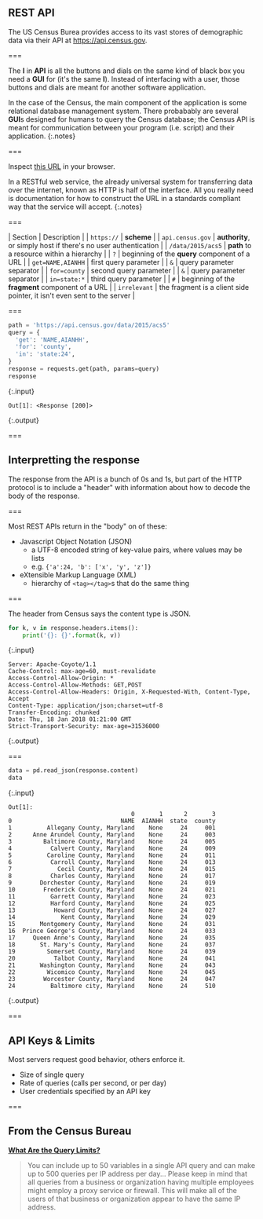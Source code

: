 ---
---




## REST API

The US Census Burea provides access to its vast stores of demographic
data via their API at <https://api.census.gov>.

===

The **I** in **API** is all the buttons and dials on the same kind of
black box you need a **GUI** for (it's the same **I**).  Instead of
interfacing with a user, those buttons and dials are meant for another
software application.

In the case of the Census, the main component of the application is
some relational database management system. There probabably are
several **GUI**s designed for humans to query the Census database; the
Census API is meant for communication between your program
(i.e. script) and their application.
{:.notes}

===

Inspect [this URL](https://api.census.gov/data/2015/acs5?get=NAME,AIANHH&for=county&in=state:24#irrelevant) in your browser.

In a RESTful web service, the already universal system for
transferring data over the internet, known as HTTP is half of the
interface. All you really need is documentation for how to construct
the URL in a standards compliant way that the service will accept.
{:.notes}

===

| Section           | Description                                                             |
| `https://`        | **scheme**                                                              |
| `api.census.gov`  | **authority**, or simply host if there's no user authentication         |
| `/data/2015/acs5` | **path** to a resource within a hierarchy                               |
| `?`               | beginning of the **query** component of a URL                           |
| `get=NAME,AIANHH` | first query parameter                                                   |
| `&`               | query parameter separator                                               |
| `for=county`      | second query parameter                                                  |
| `&`               | query parameter separator                                               |
| `in=state:*`      | third query parameter                                                   |
| `#`               | beginning of the **fragment** component of a URL                        |
| `irrelevant`      | the fragment is a client side pointer, it isn't even sent to the server |

===


~~~python
path = 'https://api.census.gov/data/2015/acs5'
query = {
  'get': 'NAME,AIANHH',
  'for': 'county',
  'in': 'state:24',
}
response = requests.get(path, params=query)
response
~~~
{:.input}
~~~
Out[1]: <Response [200]>
~~~
{:.output}



===

## Interpretting the response

The response from the API is a bunch of 0s and 1s, but part of the
HTTP protocol is to include a "header" with information about how
to decode the body of the response.

===

Most REST APIs return in the "body" on of these:

- Javascript Object Notation (JSON)
  - a UTF-8 encoded string of key-value pairs, where values may be lists
  - e.g. `{'a':24, 'b': ['x', 'y', 'z']}`
- eXtensible Markup Language (XML)
  - hierarchy of `<tag></tag>`s that do the same thing

===

The header from Census says the content type is JSON.


~~~python
for k, v in response.headers.items():
    print('{}: {}'.format(k, v))
~~~
{:.input}
~~~
Server: Apache-Coyote/1.1
Cache-Control: max-age=60, must-revalidate
Access-Control-Allow-Origin: *
Access-Control-Allow-Methods: GET,POST
Access-Control-Allow-Headers: Origin, X-Requested-With, Content-Type, Accept
Content-Type: application/json;charset=utf-8
Transfer-Encoding: chunked
Date: Thu, 18 Jan 2018 01:21:00 GMT
Strict-Transport-Security: max-age=31536000
~~~
{:.output}



===


~~~python
data = pd.read_json(response.content)
data
~~~
{:.input}
~~~
Out[1]: 
                                   0       1      2       3
0                               NAME  AIANHH  state  county
1          Allegany County, Maryland    None     24     001
2      Anne Arundel County, Maryland    None     24     003
3         Baltimore County, Maryland    None     24     005
4           Calvert County, Maryland    None     24     009
5          Caroline County, Maryland    None     24     011
6           Carroll County, Maryland    None     24     013
7             Cecil County, Maryland    None     24     015
8           Charles County, Maryland    None     24     017
9        Dorchester County, Maryland    None     24     019
10        Frederick County, Maryland    None     24     021
11          Garrett County, Maryland    None     24     023
12          Harford County, Maryland    None     24     025
13           Howard County, Maryland    None     24     027
14             Kent County, Maryland    None     24     029
15       Montgomery County, Maryland    None     24     031
16  Prince George's County, Maryland    None     24     033
17     Queen Anne's County, Maryland    None     24     035
18       St. Mary's County, Maryland    None     24     037
19         Somerset County, Maryland    None     24     039
20           Talbot County, Maryland    None     24     041
21       Washington County, Maryland    None     24     043
22         Wicomico County, Maryland    None     24     045
23        Worcester County, Maryland    None     24     047
24          Baltimore city, Maryland    None     24     510
~~~
{:.output}



===

## API Keys & Limits

Most servers request good behavior, others enforce it.

- Size of single query
- Rate of queries (calls per second, or per day)
- User credentials specified by an API key

===

## From the Census Bureau

[**What Are the Query Limits?**](https://www.census.gov/data/developers/guidance/api-user-guide.Query_Components.html)

>You can include up to 50 variables in a single API query and can make up to 500 queries per IP address per day...
>Please keep in mind that all queries from a business or organization having multiple employees might employ a proxy service or firewall. This will make all of the users of that business or organization appear to have the same IP address.
